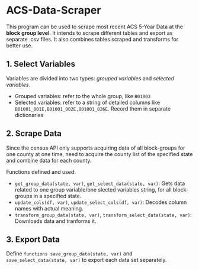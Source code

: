 # ACS-Data-Scraper

This program can be used to scrape most recent ACS 5-Year Data at the **block group level**. It intends to scrape different tables and export as separate .csv files. It also combines tables scraped and transforms for better use.

## 1. Select Variables

Variables are divided into two types: *grouped variables* and *selected variables*.
* Grouped variables: refer to the whole group, like `B01003`
* Selected variables: refer to a string of detailed columns like `B01001_001E,B01001_002E,B01001_026E`. Record them in separate dictionaries

## 2. Scrape Data

Since the census API only supports acquiring data of all block-groups for one county at one time, need to acquire the county list of the specified state and combine data for each county. 

Functions defined and used:
* `get_group_data(state, var)`, `get_select_data(state, var)`: Gets data related to one group variable/one slected variables string, for all block-groups in a specified state.
* `update_cols(df, var)`, `update_select_cols(df, var)`: Decodes column names with actual meaning.
* `transform_group_data(state, var)`, `transform_select_data(state, var)`: Downloads data and tranforms it.

## 3. Export Data

Define `functions save_group_data(state, var)` and `save_select_data(state, var)` to export each data set separately.

